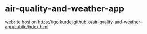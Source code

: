# air-quality-and-weather-app

website host on https://igorkurdej.github.io/air-quality-and-weather-app/public/index.html
